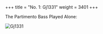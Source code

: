 +++
title = "No. 1: Gj1331"
weight = 3401
+++

The Partimento Bass Played Alone:

![Gj1331](/img/01FenBk4.jpg)

